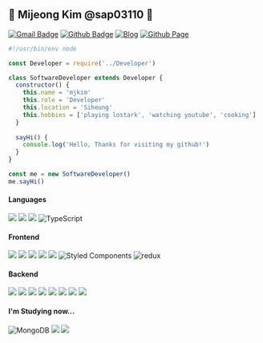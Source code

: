 ## 🌱 Mijeong Kim @sap03110 💞

[![Gmail Badge](https://img.shields.io/badge/wastfg6972@naver.com-c14438?style=flat&logo=Gmail&logoColor=white&link=mailto:wastfg6972@naver.com)](mailto:wastfg6972@naver.com)
[![Github Badge](http://img.shields.io/badge/-Github-000000?style=flat&logo=github&link=https://github.com/sap03110)](https://github.com/sap03110/)
[![Blog](http://img.shields.io/badge/-Tech%20blog-000000?style=flat&color=orange&logo=bloglovin&link=https://guiyomi.tistory.com/)](https://guiyomi.tistory.com/)
[![Github Page](https://img.shields.io/badge/-Portfolio-CC0000?style=flat&link=https://sap03110.github.io/)](https://sap03110.github.io/)

```javascript
#!/usr/bin/env node

const Developer = require('../Developer')

class SoftwareDeveloper extends Developer {
  constructor() {
    this.name = 'mjkim'
    this.role = 'Developer'
    this.location = 'Siheung'
    this.hobbies = ['playing lostark', 'watching youtube', 'cooking']
  }
  
  sayHi() {
    console.log('Hello, Thanks for visiting my github!')
  }
}

const me = new SoftwareDeveloper()
me.sayHi()
```

#### Languages
<p>
  <img src="https://img.shields.io/badge/-Java-06305b?style=flat&logo=java&logoColor=white"> 
  <img src="https://img.shields.io/badge/-Python-black?style=flat&logo=python&logoColor=white">
  <img src="https://img.shields.io/badge/JavaScript-323330?style=flat&logo=javascript&logoColor=F7DF1E"> 
  <img alt="TypeScript" src="https://img.shields.io/badge/-TypeScript-007ACC?style=flat&logo=typescript&logoColor=white" />
</p>

#### Frontend
<p>
  <img src="https://img.shields.io/badge/-React-20232A?style=flat&logo=react&logoColor=61DAFB"> 
  <img src="https://img.shields.io/badge/-jQuery-0769AD?style=flat&logo=jquery&logoColor=white"> 
  <img src="https://img.shields.io/badge/-HTML5-E34F26?style=flat&logo=html5&logoColor=white"> 
  <img src="https://img.shields.io/badge/-CSS3-1572B6?style=flat&logo=css3&logoColor=white"> 
  <img src="https://img.shields.io/badge/Sass-CC6699?style=flat&logo=sass&logoColor=white">
  <img alt="Styled Components" src="https://img.shields.io/badge/-Styled_Components-db7092?style=flat&logo=styled-components&logoColor=white">
  <img alt="redux" src="https://img.shields.io/badge/-Redux-764ABC?style=flat&logo=redux&logoColor=white" />
</p>

#### Backend
<p>
  <img src="https://img.shields.io/badge/Node.js-43853D?style=flat&logo=node.js&logoColor=white">
  <img src="https://img.shields.io/badge/Express.js-404D59?style=flat">
  <img src="https://img.shields.io/badge/-spring-green?style=flat&logo=spring">
  <img src="https://img.shields.io/badge/Nginx-009639?style=flat&logo=nginx&logoColor=white"> 
  <img src="https://img.shields.io/badge/MySQL-00000F?style=flat&logo=mysql&logoColor=white">
  <img src="https://img.shields.io/badge/PostgreSQL-316192?style=flat&logo=postgresql&logoColor=white"> 
  <img src="https://img.shields.io/badge/firebase-ffca28?style=flat&logo=firebase&logoColor=black"> 
  <img src="https://img.shields.io/badge/sequelize-52B0E7?style=flat&logo=sequelize&logoColor=white"> 
</p>

#### I'm Studying now...
<p>
  <img alt="MongoDB" src="https://img.shields.io/badge/-MongoDB-13aa52?style=flat&logo=mongodb&logoColor=white" />
  <img src="https://img.shields.io/badge/next.js-000000?style=flat&logo=nextdotjs&logoColor=white"> 
  <img src="https://img.shields.io/badge/-Kotlin-black?style=flat&logo=Kotlin"> 
</p>
